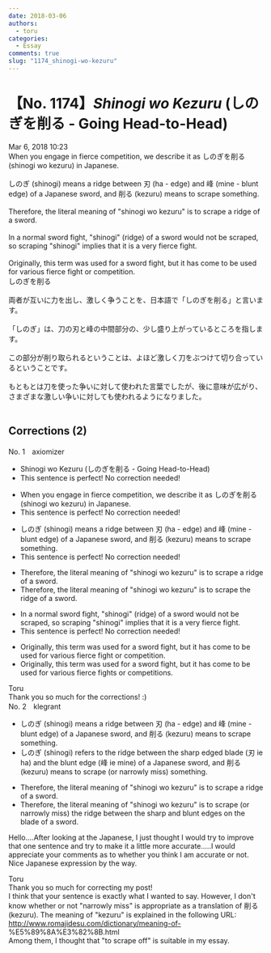 ```yaml
---
date: 2018-03-06
authors:
  - toru
categories:
  - Essay
comments: true
slug: "1174_shinogi-wo-kezuru"
---
```


# 【No. 1174】<strong><em>Shinogi wo Kezuru</em></strong> (しのぎを削る - Going Head-to-Head)
<div class="date">Mar 6, 2018 10:23</div>
<div id="post"><div id="body_show_ori">
When you engage in fierce competition, we describe it as しのぎを削る (shinogi wo kezuru) in Japanese.<br/><br/>しのぎ (shinogi) means a ridge between 刃 (ha - edge) and 峰 (mine - blunt edge) of a Japanese sword, and 削る (kezuru) means to scrape something.<br/><br/>Therefore, the literal meaning of "shinogi wo kezuru" is to scrape a ridge of a sword.<br/><br/>In a normal sword fight, "shinogi" (ridge) of a sword would not be scraped, so scraping "shinogi" implies that it is a very fierce fight.<br/><br/>Originally, this term was used for a sword fight, but it has come to be used for various fierce fight or competition.
</div></div>

<!-- more -->

<div id="post_ja"><div id="body_show_mo">
しのぎを削る<br/><br/>両者が互いに力を出し、激しく争うことを、日本語で「しのぎを削る」と言います。<br/><br/>「しのぎ」は、刀の刃と峰の中間部分の、少し盛り上がっているところを指します。<br/><br/>この部分が削り取られるということは、よほど激しく刀をぶつけて切り合っているということです。<br/><br/>もともとは刀を使った争いに対して使われた言葉でしたが、後に意味が広がり、さまざまな激しい争いに対しても使われるようになりました。<br/><br/>
</div></div>

## Corrections (2)
<div id="block"><div class="first_name"> No. 1　<span class="just_name">axiomizer</span></div><div id="block2">
<ul class="correction_field">
<li class="incorrect">Shinogi wo Kezuru (しのぎを削る - Going Head-to-Head)</li>
<li class="corrected perfect">This sentence is perfect! No correction needed!</li>
</ul>
<ul class="correction_field">
<li class="incorrect">When you engage in fierce competition, we describe it as しのぎを削る (shinogi wo kezuru) in Japanese.</li>
<li class="corrected perfect">This sentence is perfect! No correction needed!</li>
</ul>
<ul class="correction_field">
<li class="incorrect">しのぎ (shinogi) means a ridge between 刃 (ha - edge) and 峰 (mine - blunt edge) of a Japanese sword, and 削る (kezuru) means to scrape something.</li>
<li class="corrected perfect">This sentence is perfect! No correction needed!</li>
</ul>
<ul class="correction_field">
<li class="incorrect">Therefore, the literal meaning of "shinogi wo kezuru" is to scrape a ridge of a sword.</li>
<li class="corrected correct">
Therefore, the literal meaning of "shinogi wo kezuru" is to scrape <span class="f_red">the</span> ridge of a sword.
</li>
</ul>
<ul class="correction_field">
<li class="incorrect">In a normal sword fight, "shinogi" (ridge) of a sword would not be scraped, so scraping "shinogi" implies that it is a very fierce fight.</li>
<li class="corrected perfect">This sentence is perfect! No correction needed!</li>
</ul>
<ul class="correction_field">
<li class="incorrect">Originally, this term was used for a sword fight, but it has come to be used for various fierce fight or competition.</li>
<li class="corrected correct">
Originally, this term was used for a sword fight, but it has come to be used for various fierce <span class="f_red">fights</span> or <span class="f_red">competitions.</span>
</li>
</ul>
</div><div class="name"><span class="just_name">Toru</span><br>
Thank you so much for the corrections! :)
</div>
</div>
<div id="block"><div class="first_name"> No. 2　<span class="just_name">klegrant</span></div><div id="block2">
<ul class="correction_field">
<li class="incorrect">しのぎ (shinogi) means a ridge between 刃 (ha - edge) and 峰 (mine - blunt edge) of a Japanese sword, and 削る (kezuru) means to scrape something.</li>
<li class="corrected correct">
しのぎ (shinogi) refers to the ridge between the sharp edged blade (刃 ie ha) and the blunt edge (峰 ie mine) of a Japanese sword, and 削る (kezuru) means to scrape (or narrowly miss) something.
</li>
</ul>
<ul class="correction_field">
<li class="incorrect">Therefore, the literal meaning of "shinogi wo kezuru" is to scrape a ridge of a sword.</li>
<li class="corrected correct">
Therefore, the literal meaning of "shinogi wo kezuru" is to scrape (or narrowly miss) the ridge between the sharp and blunt edges on the blade of a sword.
</li>
</ul>
<p class="comment_small">
 Hello....After looking at the Japanese, I just thought I would try to improve that one sentence and try to make it a little more accurate.....I would appreciate your comments as to whether you think I am accurate or not. Nice Japanese expression by the way.
</p>

</div><div class="name"><span class="just_name">Toru</span><br>
Thank you so much for correcting my post!<br/>I think that your sentence is exactly what I wanted to say. However, I don't know whether or not "narrowly miss" is appropriate as a translation of 削る (kezuru). The meaning of "kezuru" is explained in the following URL:<br/><a href="http://www.romajidesu.com/dictionary/meaning-of-" target="_blank">http://www.romajidesu.com/dictionary/meaning-of-</a>%E5%89%8A%E3%82%8B.html<br/>Among them, I thought that "to scrape off" is suitable in my essay.
</div>
</div>
